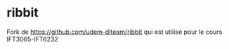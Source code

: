 # ribbit
Fork de https://github.com/udem-dlteam/ribbit qui est utilisé pour le cours IFT3065-IFT6232
